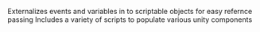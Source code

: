 Externalizes events and variables in to scriptable objects for easy refernce passing
Includes a variety of scripts to populate various unity components